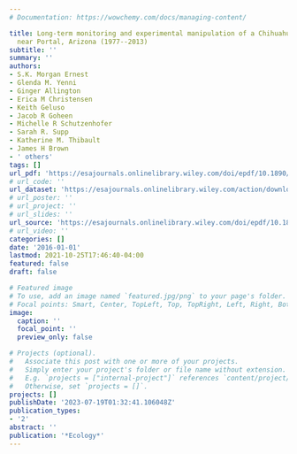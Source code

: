 ```yaml
---
# Documentation: https://wowchemy.com/docs/managing-content/

title: Long-term monitoring and experimental manipulation of a Chihuahuan desert ecosystem
  near Portal, Arizona (1977--2013)
subtitle: ''
summary: ''
authors:
- S.K. Morgan Ernest
- Glenda M. Yenni
- Ginger Allington
- Erica M Christensen
- Keith Geluso
- Jacob R Goheen
- Michelle R Schutzenhofer
- Sarah R. Supp
- Katherine M. Thibault
- James H Brown
- ' others'
tags: []
url_pdf: 'https://esajournals.onlinelibrary.wiley.com/doi/epdf/10.1890/15-2115.1'
# url_code: ''
url_dataset: 'https://esajournals.onlinelibrary.wiley.com/action/downloadSupplement?doi=10.1890%2F15-2115.1&file=ecy1360-sup-0001-DataS1.zip'
# url_poster: ''
# url_project: ''
# url_slides: ''
url_source: 'https://esajournals.onlinelibrary.wiley.com/doi/epdf/10.1890/15-2115.1'
# url_video: ''
categories: []
date: '2016-01-01'
lastmod: 2021-10-25T17:46:40-04:00
featured: false
draft: false

# Featured image
# To use, add an image named `featured.jpg/png` to your page's folder.
# Focal points: Smart, Center, TopLeft, Top, TopRight, Left, Right, BottomLeft, Bottom, BottomRight.
image:
  caption: ''
  focal_point: ''
  preview_only: false

# Projects (optional).
#   Associate this post with one or more of your projects.
#   Simply enter your project's folder or file name without extension.
#   E.g. `projects = ["internal-project"]` references `content/project/deep-learning/index.md`.
#   Otherwise, set `projects = []`.
projects: []
publishDate: '2023-07-19T01:32:41.106048Z'
publication_types:
- '2'
abstract: ''
publication: '*Ecology*'
---
```

